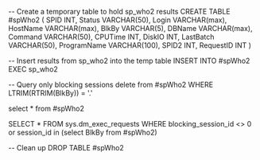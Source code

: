 -- Create a temporary table to hold sp_who2 results
CREATE TABLE #spWho2 (
    SPID INT,
    Status VARCHAR(50),
    Login VARCHAR(max),
    HostName VARCHAR(max),
    BlkBy VARCHAR(5),
    DBName VARCHAR(max),
    Command VARCHAR(50),
    CPUTime INT,
    DiskIO INT,
    LastBatch VARCHAR(50),
    ProgramName VARCHAR(100),
    SPID2 INT,
    RequestID INT
)

-- Insert results from sp_who2 into the temp table
INSERT INTO #spWho2
EXEC sp_who2

-- Query only blocking sessions
delete from #spWho2
WHERE LTRIM(RTRIM(BlkBy)) = '.'

select * from #spWho2

SELECT * FROM sys.dm_exec_requests 
WHERE blocking_session_id <> 0 or 
      session_id in (select BlkBy from #spWho2)

-- Clean up
DROP TABLE #spWho2
